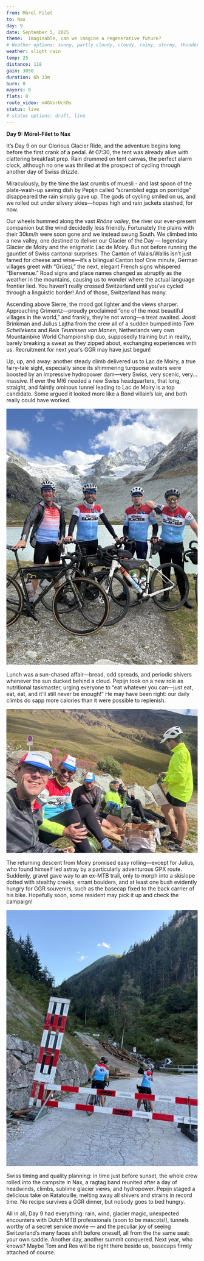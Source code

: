 ```yaml
---
from: Mörel-Filet
to: Nax
day: 9
date: September 5, 2025
theme:  Imaginable, can we imagine a regenerative future?
# Weather options: sunny, partly cloudy, cloudy, rainy, stormy, thunder, snowy, foggy
weather: slight rain
temp: 25
distance: 118
gain: 3050
duration: 6h 33m
burn: 0
mayors: 0
flats: 0
route_video: m4GVorUchDs
status: live
# status options: draft, live
---
```


**Day 9: Mörel-Filet to Nax**

It’s Day 9 on our Glorious Glacier Ride, and the adventure begins long before the first crank of a pedal. At 07:30, the tent was already alive with clattering breakfast prep. Rain drummed on tent canvas, the perfect alarm clock, although no one was thrilled at the prospect of cycling through another day of Swiss drizzle.

Miraculously, by the time the last crumbs of muesli - and last spoon of the plate-wash-up saving dish by Pepijn called “scrambled eggs on porridge” disappeared the rain simply gave up. The gods of cycling smiled on us, and we rolled out under silvery skies—hopes high and rain jackets stashed, for now.

Our wheels hummed along the vast *Rhône valley*, the river our ever-present companion but the wind decidedly less friendly. Fortunately the plains with their 30km/h were soon gone and we instead swung South. We climbed into a new valley, one destined to deliver our Glacier of the Day — legendary Glacier de Moiry and the enigmatic Lac de Moiry. But not before running the gauntlet of Swiss cantonal surprises: The Canton of Valais/Wallis isn’t just famed for cheese and wine—it’s a bilingual Canton too! One minute, German villages greet with “Grüezi,” the next, elegant French signs whispered “Bienvenue.” Road signs and place names changed as abruptly as the weather in the mountains, causing us to wonder where the actual language frontier lied. You haven’t really crossed Switzerland until you’ve cycled through a linguistic border! And of those, Switzerland has many.

Ascending above Sierre, the mood got lighter and the views sharper. Approaching Grimentz—proudly proclaimed “one of the most beautiful villages in the world,” and frankly, they’re not wrong—a treat awaited. Joost Brinkman and Julius Lajtha from the crew all of a sudden bumped into *Tom Schellekens* and *Reis Teunissen van Manen*, Netherlands very own Mountainbike World Championship duo, supposedly training but in reality, barely breaking a sweat as they zipped about, exchanging experiences with us. Recruitment for next year’s GGR may have just begun!

Up, up, and away: another steady climb delivered us to Lac de Moiry, a true fairy-tale sight, especially since its shimmering turquoise waters were boosted by an impressive hydropower dam—very Swiss, very scenic, very… massive. If ever the MI6 needed a new Swiss headquarters, that long, straight, and faintly ominous tunnel leading to Lac de Moiry is a top candidate. Some argued it looked more like a Bond villain’s lair, and both really could have worked.

![Lac de Moiry](/img/updates/IMG_9544.jpg)

Lunch was a sun-chased affair—bread, odd spreads, and periodic shivers whenever the sun ducked behind a cloud. Pepijn took on a new role as nutritional taskmaster, urging everyone to “eat whatever you can—just eat, eat, eat, and it’ll still never be enough!” He may have been right: our daily climbs do sapp more calories than it were possible to replenish.

![Lunchtime](/img/updates/IMG_9530.jpg)

The returning descent from Moiry promised easy rolling—except for Julius, who found himself led astray by a particularly adventurous GPX route. Suddenly, gravel gave way to an ex-MTB trail, only to morph into a skislope dotted with stealthy creeks, errant boulders, and at least one bush evidently hungry for GGR souvenirs, such as the basecap fixed to the back carrier of his bike. Hopefully soon, some resident may pick it up and check the campaign!

![Blocked Roads](/img/updates/IMG_9557.jpg)

Swiss timing and quality planning: in time just before sunset, the whole crew rolled into the campsite in Nax, a ragtag band reunited after a day of headwinds, climbs, sublime glacier views, and hydropower. Pepijn staged a delicious take on Ratatouille, melting away all shivers and strains in record time. No recipe survives a GGR dinner, but nobody goes to bed hungry.

All in all, Day 9 had everything: rain, wind, glacier magic, unexpected encounters with Dutch MTB professionals (soon to be mascots!), tunnels worthy of a secret service movie — and the peculiar joy of seeing Switzerland’s many faces shift before oneself, all from the the same seat: your own saddle. Another day, another summit conquered. Next year, who knows? Maybe Tom and Res will be right there beside us, basecaps firmly attached of course.

